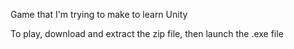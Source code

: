 Game that I'm trying to make to learn Unity

To play, download and extract the zip file, then launch the .exe file
